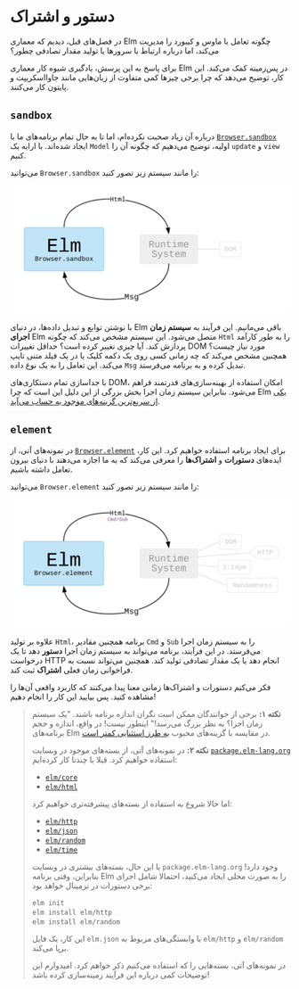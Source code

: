 # دستور و اشتراک

در فصل‌های قبل، دیدیم که معماری Elm چگونه تعامل با ماوس و کیبورد را مدیریت می‌کند، اما درباره ارتباط با سرورها یا تولید مقدار تصادفی چطور؟

برای پاسخ به این پرسش، یادگیری شیوه کار معماری Elm در پس‌زمینه کمک می‌کند. این کار، توضیح می‌دهد که چرا برخی چیزها کمی متفاوت از زبان‌هایی مانند جاوااسکریپت و پایتون کار می‌کنند.

## `sandbox`

درباره آن زیاد صحبت نکرده‌ام، اما تا به حال تمام برنامه‌های ما با [`Browser.sandbox`][browser.sandbox] ایجاد شده‌اند. با ارایه یک `Model` اولیه، توضیح می‌دهیم که چگونه آن را `update` و `view` کنیم.

می‌توانید `Browser.sandbox` را مانند سیستم زیر تصور کنید:

![Browser.sandbox](../assets/diagrams/sandbox.svg)

با نوشتن توابع و تبدیل داده‌ها، در دنیای Elm باقی می‌مانیم. این فرآیند به **سیستم زمان اجرای** Elm متصل می‌شود. این سیستم مشخص می‌کند که چگونه `Html` را به طور کارآمد پردازش کند. آیا چیزی تغییر کرده است؟ حداقل تغییرات DOM مورد نیاز چیست؟ همچنین مشخص می‌کند که چه زمانی کسی روی یک دکمه کلیک یا در یک فیلد متنی تایپ می‌کند. این تعامل را به یک نوع داده `Msg` تبدیل کرده و به برنامه می‌فرستد.

با جداسازی تمام دستکاری‌های DOM، امکان استفاده از بهینه‌سازی‌های قدرتمند فراهم می‌شود. بنابراین سیستم زمان اجرا بخش بزرگی از این دلیل این است که چرا Elm [یکی از سریع‌ترین گزینه‌های موجود به حساب می‌آید][benchmark].

## `element`

در نمونه‌های آتی، از [`Browser.element`][browser.element] برای ایجاد برنامه استفاده خواهیم کرد. این کار، ایده‌های **دستورات** و **اشتراک‌ها** را معرفی می‌کند که به ما اجازه می‌دهند با دنیای بیرون تعامل داشته باشیم.

می‌توانید `Browser.element` را مانند سیستم زیر تصور کنید:

![Browser.element](../assets/diagrams/element.svg)

علاوه بر تولید `Html`، برنامه همچنین مقادیر `Cmd` و `Sub` را به سیستم زمان اجرا می‌فرستد. در این فرآیند، برنامه می‌تواند به سیستم زمان اجرا **دستور** دهد تا یک درخواست HTTP انجام دهد یا یک مقدار تصادفی تولید کند. همچنین می‌تواند نسبت به فراخوانی زمان فعلی **اشتراک** ثبت کند.

فکر می‌کنم دستورات و اشتراک‌ها زمانی معنا پیدا می‌کنند که کاربرد واقعی آن‌ها را مشاهده کنید. پس بیایید این کار را انجام دهیم!

> **نکته ۱:** برخی از خوانندگان ممکن است نگران اندازه برنامه باشند. "یک سیستم زمان اجرا؟ به نظر بزرگ می‌رسد!" اینطور نیست! در واقع، اندازه و حجم برنامه‌های Elm در مقایسه با گزینه‌های محبوب [به طرز استثنایی کمتر است][small-assets].
>
> **نکته ۲:** در نمونه‌های آتی، از بسته‌های موجود در وبسایت [`package.elm-lang.org`](https://package.elm-lang.org) استفاده خواهیم کرد. قبلا با چندتا کار کرده‌ایم:
>
> - [`elm/core`](https://package.elm-lang.org/packages/elm/core/latest/)
> - [`elm/html`](https://package.elm-lang.org/packages/elm/html/latest/)
>
> اما حالا شروع به استفاده از بسته‌های پیشرفته‌تری خواهیم کرد:
>
> - [`elm/http`](https://package.elm-lang.org/packages/elm/http/latest/)
> - [`elm/json`](https://package.elm-lang.org/packages/elm/json/latest/)
> - [`elm/random`](https://package.elm-lang.org/packages/elm/random/latest/)
> - [`elm/time`](https://package.elm-lang.org/packages/elm/time/latest/)
>
> با این حال، بسته‌های بیشتری در وبسایت `package.elm-lang.org` وجود دارد! بنابراین، وقتی برنامه Elm را به صورت محلی ایجاد می‌کنید، احتمالا شامل اجرای برخی دستورات در ترمینال خواهد بود:
>
> ```bash
> elm init
> elm install elm/http
> elm install elm/random
> ```
>
> این کار، یک فایل `elm.json` با وابستگی‌های مربوط به `elm/http` و `elm/random` برپا می‌کند.
>
> در نمونه‌های آتی، بسته‌هایی را که استفاده می‌کنیم ذکر خواهم کرد. امیدوارم این توضیحات کمی درباره این فرآیند زمینه‌سازی کرده باشد!

[browser.sandbox]: https://package.elm-lang.org/packages/elm/browser/latest/Browser#sandbox
[benchmark]: https://elm-lang.org/blog/blazing-fast-html-round-two
[browser.element]: https://package.elm-lang.org/packages/elm/browser/latest/Browser#element
[small-assets]: https://elm-lang.org/blog/small-assets-without-the-headache
